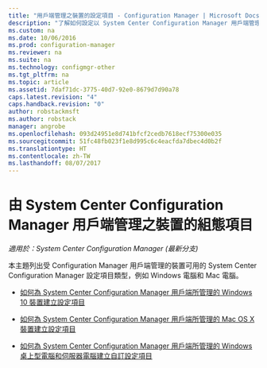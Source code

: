 ```yaml
---
title: "用戶端管理之裝置的設定項目 - Configuration Manager | Microsoft Docs"
description: "了解如何設定以 System Center Configuration Manager 用戶端管理的 Windows 和 Mac 裝置。"
ms.custom: na
ms.date: 10/06/2016
ms.prod: configuration-manager
ms.reviewer: na
ms.suite: na
ms.technology: configmgr-other
ms.tgt_pltfrm: na
ms.topic: article
ms.assetid: 7daf71dc-3775-40d7-92e0-8679d7d90a78
caps.latest.revision: "4"
caps.handback.revision: "0"
author: robstackmsft
ms.author: robstack
manager: angrobe
ms.openlocfilehash: 093d24951e8d741bfcf2cedb7618ecf75300e035
ms.sourcegitcommit: 51fc48fb023f1e8d995c6c4eacfda7dbec4d0b2f
ms.translationtype: HT
ms.contentlocale: zh-TW
ms.lasthandoff: 08/07/2017
---
```

# <a name="configuration-items-for-devices-managed-with-the-system-center-configuration-manager-client"></a>由 System Center Configuration Manager 用戶端管理之裝置的組態項目

*適用於：System Center Configuration Manager (最新分支)*

本主題列出受 Configuration Manager 用戶端管理的裝置可用的 System Center Configuration Manager 設定項目類型，例如 Windows 電腦和 Mac 電腦。  

-   [如何為 System Center Configuration Manager 用戶端所管理的 Windows 10 裝置建立設定項目](../../compliance/deploy-use/create-configuration-items-for-windows-10-devices-managed-with-the-client.md)  

-   [如何為 System Center Configuration Manager 用戶端所管理的 Mac OS X 裝置建立設定項目](../../compliance/deploy-use/create-configuration-items-for-mac-os-x-devices-managed-with-the-client.md)  

-   [如何為 System Center Configuration Manager 用戶端所管理的 Windows 桌上型電腦和伺服器電腦建立自訂設定項目](../../compliance/deploy-use/create-custom-configuration-items-for-windows-desktop-and-server-computers-managed-with-the-client.md)  
